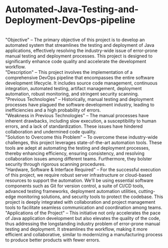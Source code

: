 # Automated-Java-Testing-and-Deployment-DevOps-pipeline
<br>
"Objective" – The primary objective of this project is to develop an automated system that streamlines the testing and deployment of Java applications, effectively resolving the industry-wide issue of error-prone manual testing and deployment processes. This project is designed to significantly enhance code quality and accelerate the development workflow.
<br>
"Description" – This project involves the implementation of a comprehensive DevOps pipeline that encompasses the entire software development lifecycle. It includes source code management, continuous integration, automated testing, artifact management, deployment automation, robust monitoring, and stringent security scanning.
<br>
"Previous Technologies" – Historically, manual testing and deployment processes have plagued the software development industry, leading to inefficiencies and a high probability of errors.
<br>
"Weakness in Previous Technologies" – The manual processes have inherent drawbacks, including slow execution, a susceptibility to human errors, and a lack of standardization. These issues have hindered collaboration and undermined code quality.
<br>
"Solution to Overcome this Problem" – To overcome these industry-wide challenges, this project leverages state-of-the-art automation tools. These tools are adept at automating the testing and deployment processes, thereby enhancing efficiency, ensuring consistency, and resolving collaboration issues among different teams. Furthermore, they bolster security through rigorous scanning procedures.
<br>
"Hardware, Software & Interface Required" – For the successful execution of this project, we require robust server infrastructure or cloud-based resources to support the automation. We'll be using essential software components such as Git for version control, a suite of CI/CD tools, advanced testing frameworks, deployment automation utilities, cutting-edge monitoring solutions, and security tools to protect the codebase. This project is deeply integrated with collaboration and project management tools to facilitate seamless communication and coordination among teams. 
<br>
"Applications of the Project" – This initiative not only accelerates the pace of Java application development but also elevates the quality of the code, thus addressing the longstanding industry problem of error-prone manual testing and deployment. It streamlines the workflow, making it more efficient and collaborative, similar to modernizing a manufacturing process to produce better products with fewer errors.
